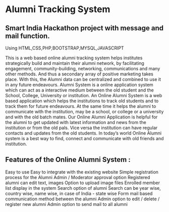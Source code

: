 # Alumni Tracking System

## Smart India Hackathon project with message and mail function.
Using HTML,CSS,PHP,BOOTSTRAP,MYSQL,JAVASCRIPT

This is a web based online alumni tracking system helps institutes strategically build and maintain their alumni network, by facilitating engagement, community-building, networking, communications and many other methods. And thus a secondary array of positive marketing takes place. With this, the Alumni data can be centralized and combined to use it in any future endeavours.
Alumni System is a online application system which can act as a interactive medium between the old student and the School, College, University or institution. An Online Alumni System is a web based application which helps the institutions to track old students and to track them for future endeavours. At the same time it helps the alumni to communicate with the institution, may be a school, or college or a university and with the old batch mates. 
Our Online Alumni Application is helpful for the alumni to get updated with latest information and news from the institution or from the old pals. Vice versa the institution can have regular contacts and updates from the old students. In today’s world Online Alumni system is a best way to find, connect and communicate with old friends and institution.

## Features of the Online Alumni System :

Easy to use
Easy to integrate with the existing website
Simple registration process for the Alumni
Admin / Moderator approval option
Registered alumni can edit text, images
Option to upload image files
Enrolled member list display in the system
Search option of alumni
Search can be year wise, country wise, name wise, in case of India - state wise
Form mail based communication method between the alumni
Admin option to edit / delete / register new alumni
Admin option to send mail to all alumni

